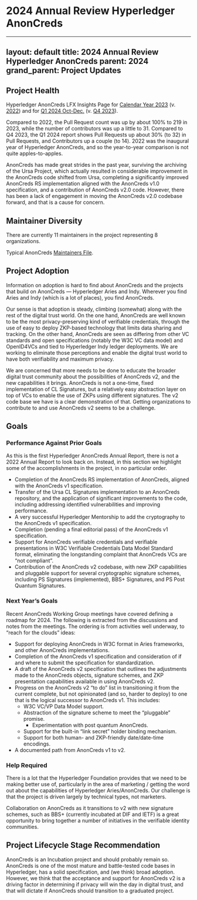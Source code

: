 # 2024 Annual Review Hyperledger AnonCreds

---
layout: default
title: 2024 Annual Review Hyperledger AnonCreds
parent: 2024
grand_parent: Project Updates
---

## Project Health

Hyperledger AnonCreds LFX Insights Page for [Calendar Year 2023](https://insights.lfx.linuxfoundation.org/foundation/hyp/overview?project=anoncreds&repository=all&dateFilters=2023-01-01%20to%202023-12-31&dateRange=2023-01-01%20to%202023-12-31&compare=PP&granularity=month&hideBots=true) (v. [2022](https://insights.lfx.linuxfoundation.org/foundation/hyp/overview?project=anoncreds&repository=all&dateFilters=2022-01-01%20to%202022-12-31&dateRange=2022-01-01%20to%202022-12-31&compare=PP&granularity=month&hideBots=true))  and for [Q1 2024 Oct-Dec.](https://insights.lfx.linuxfoundation.org/foundation/hyp/overview?project=anoncreds&repository=all&dateFilters=2023-10-01%20to%202023-12-31&dateRange=2023-10-01%20to%202023-12-31&compare=PP&granularity=month&hideBots=true) (v. [Q4 2023](https://insights.lfx.linuxfoundation.org/foundation/hyp/overview?project=anoncreds&repository=all&dateFilters=2023-07-01%20to%202023-09-30&dateRange=2023-07-01%20to%202023-09-30&compare=PP&granularity=month&hideBots=true)).

Compared to 2022, the Pull Request count was up by about 100% to 219 in 2023, while the number of contributors was up a little to 31. Compared to Q4 2023, the Q1 2024 report shows Pull Requests up about 30% (to 32) in Pull Requests, and Contributors up a couple (to 14). 2022 was the inaugural year of Hyperledger AnonCreds, and so the year-to-year comparison is not quite apples-to-apples.

AnonCreds has made great strides in the past year, surviving the archiving of the Ursa Project, which actually resulted in considerable improvement in the AnonCreds code shifted from Ursa, completing a significantly improved AnonCreds RS implementation aligned with the AnonCreds v1.0 specification, and a contribution of AnonCreds v2.0 code. However, there has been a lack of engagement in moving the AnonCreds v2.0 codebase forward, and that is a cause for concern.

## Maintainer Diversity

There are currently 11 maintainers in the project representing 8 organizations.

Typical AnonCreds [Maintainers File](https://github.com/hyperledger/anoncreds-rs/blob/main/MAINTAINERS.md).

## Project Adoption

Information on adoption is hard to find about AnonCreds and the projects that build on AnonCreds — Hyperledger Aries and Indy. Wherever you find Aries and Indy (which is a lot of places), you find AnonCreds.

Our sense is that adoption is steady, climbing (somewhat) along with the rest of the digital trust world. On the one hand, AnonCreds are well known to be the most privacy-preserving kind of verifiable credentials, through the use of easy to deploy ZKP-based technology that limits data sharing and tracking. On the other hand, AnonCreds are seen as differing from other VC standards and open specifications (notably the W3C VC data model) and OpenID4VCs and tied to Hyperledger Indy ledger deployments. We are working to eliminate those perceptions and enable the digital trust world to have both verifiability and maximum privacy.

We are concerned that more needs to be done to educate the broader digital trust community about the possibilities of AnonCreds v2, and the new capabilities it brings. AnonCreds is not a one-time, fixed implementation of CL Signatures, but a relatively easy abstraction layer on top of VCs to enable the use of ZKPs using different signatures. The v2 code base we have is a clear demonstration of that. Getting organizations to contribute to and use AnonCreds v2 seems to be a challenge.

## Goals

### Performance Against Prior Goals

As this is the first Hyperledger AnonCreds Annual Report, there is not a 2022 Annual Report to look back on. Instead, in this section we highlight some of the accomplishments in the project, in no particular order.

* Completion of the AnonCreds RS implementation of AnonCreds, aligned with the AnonCreds v1 specification.
* Transfer of the Ursa CL Signatures implementation to an AnonCreds repository, and the application of significant improvements to the code, including addressing identified vulnerabilities and improving performance.
* A very successful Hyperledger Mentorship to add the cryptography to the AnonCreds v1 specification.
* Completion (pending a final editorial pass) of the AnonCreds v1 specification.
* Support for AnonCreds verifiable credentials and verifiable presentations in W3C Verifiable Credentials Data Model Standard format, eliminating the longstanding complaint that AnonCreds VCs are “not compliant”.
* Contribution of the AnonCreds v2 codebase, with new ZKP capabilities and pluggable support for several cryptographic signature schemes, including PS Signatures (implemented), BBS+ Signatures, and PS Post Quantum Signatures.

### Next Year’s Goals

Recent AnonCreds Working Group meetings have covered defining a roadmap for 2024. The following is extracted from the discussions and notes from the meetings. The ordering is from activities well underway, to “reach for the clouds” ideas:

* Support for deploying AnonCreds in W3C format in Aries frameworks, and other AnonCreds implementations.
* Completion of the AnonCreds v1 specification and consideration of if and where to submit the specification for standardization.
* A draft of the AnonCreds v2 specification that outlines the adjustments made to the AnonCreds objects, signature schemes, and ZKP presentation capabilities available in using AnonCreds v2.
* Progress on the AnonCreds v2 “to do” list in transitioning it from the current complete, but not opinionated (and so, harder to deploy) to one that is the logical successor to AnonCreds v1. This includes:
    * W3C VC/VP Data Model support.
    * Abstraction of the signature scheme to meet the “pluggable” promise.
        * Experimentation with post quantum AnonCreds.
    * Support for the built-in “link secret” holder binding mechanism.
    * Support for both human- and ZKP-friendly date/date-time encodings.
* A documented path from AnonCreds v1 to v2.

### Help Required

There is a lot that the Hyperledger Foundation provides that we need to be making better use of, particularly in the area of marketing / getting the word out about the capabilities of Hyperledger Aries/AnonCreds. Our challenge is that the project is driven largely by technical types, not marketers.

Collaboration on AnonCreds as it transitions to v2 with new signature schemes, such as BBS+ (currently incubated at DIF and IETF) is a great opportunity to bring together a number of initiatives in the verifiable identity communities.

## Project Lifecycle Stage Recommendation

AnonCreds is an Incubation project and should probably remain so. AnonCreds is one of the most mature and battle-tested code bases in Hyperledger, has a solid specification, and (we think) broad adoption. However, we think that the acceptance and support for AnonCreds v2 is a driving factor in determining if privacy will win the day in digital trust, and that will dictate if AnonCreds should transition to a graduated project.
